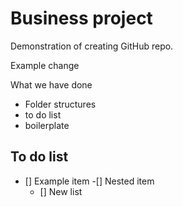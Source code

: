 # Business project
Demonstration of creating GitHub repo.

Example change

What we have done
- Folder structures  
- to do list
- boilerplate

## To do list
- [] Example item
  -[] Nested item
   - [] New list
